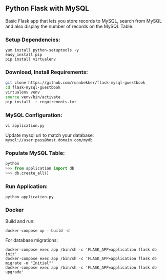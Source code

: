 ## Python Flask with MySQL

Basic Flask app that lets you store records to MySQL, search from MySQL and also display the number of records on the MySQL Table.

### Setup Dependencies:

```
yum install python-setuptools -y
easy_install pip
pip install virtualenv
```

### Download, Install Requirements:

```bash
git clone https://github.com/ruanbekker/flask-mysql-guestbook
cd flask-mysql-guestbook
virtualenv venv
source venv/bin/activate
pip install -r requirements.txt
```

### MySQL Configuration: 

```
vi application.py
```

Update mysql uri to match your database:
` mysql://user:pass@host.domain.com/mydb `

### Populate MySQL Table: 

```python
python
>>> from application import db
>>> db.create_all()
```

### Run Application:

```
python application.py
```

### Docker

Build and run:

```
docker-compose up --build -d
```

For database migrations:

```
docker-compose exec app /bin/sh -c 'FLASK_APP=application flask db init'
docker-compose exec app /bin/sh -c 'FLASK_APP=application flask db migrate -m "Initial"'
docker-compose exec app /bin/sh -c 'FLASK_APP=application flask db upgrade'
```


